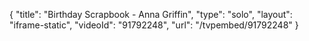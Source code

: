 {
    "title": "Birthday Scrapbook - Anna Griffin",
    "type": "solo",
    "layout": "iframe-static",
    "videoId": "91792248",
    "url": "\/tvpembed\/91792248"
}